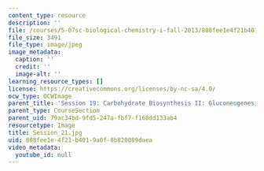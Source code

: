 ```yaml
---
content_type: resource
description: ''
file: /courses/5-07sc-biological-chemistry-i-fall-2013/808fee1e4f21b4019a0f8b820089daea_Session_21.jpg
file_size: 3491
file_type: image/jpeg
image_metadata:
  caption: ''
  credit: ''
  image-alt: ''
learning_resource_types: []
license: https://creativecommons.org/licenses/by-nc-sa/4.0/
ocw_type: OCWImage
parent_title: 'Session 19: Carbohydrate Biosynthesis II: Gluconeogenesis'
parent_type: CourseSection
parent_uid: 79ac34bd-9fd5-247a-fbf7-f168dd133ab4
resourcetype: Image
title: Session_21.jpg
uid: 808fee1e-4f21-b401-9a0f-8b820089daea
video_metadata:
  youtube_id: null
---
```

